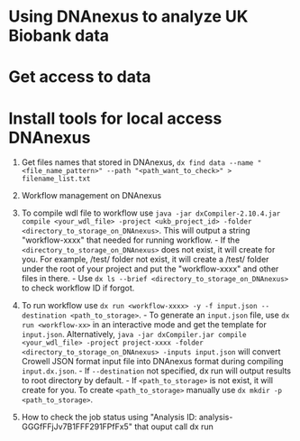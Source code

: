 # Using DNAnexus to analyze UK Biobank data

# Get access to data

# Install tools for local access DNAnexus

1. Get files names that stored in DNAnexus, `dx find data --name "<file_name_pattern>" --path "<path_want_to_check>" > filename_list.txt`

2. Workflow management on DNAnexus
  1. To compile wdl file to workflow use `java -jar dxCompiler-2.10.4.jar compile <your_wdl_file> -project <ukb_project_id> -folder <directory_to_storage_on_DNAnexus>`. This will output a string "workflow-xxxx" that needed for running workflow. 
    - If the `<directory_to_storage_on_DNAnexus>` does not exist, it will create for you. For example, /test/ folder not exist, it will create a /test/ folder under the root of your project and put the "workflow-xxxx" and other files in there.
    - Use `dx ls --brief <directory_to_storage_on_DNAnexus>` to check workflow ID if forgot.
  2. To run workflow use `dx run <workflow-xxxx> -y -f input.json --destination <path_to_storage>`.
    - To generate an `input.json` file, use `dx run <workflow-xx>` in an interactive mode and get the template for `input.json`. Alternatively, `java -jar dxCompiler.jar compile <your_wdl_file> -project project-xxxx -folder <directory_to_storage_on_DNAnexus> -inputs input.json` will convert Crowell JSON format input file into DNAnexus format during compiling `input.dx.json`.
    - If `--destination` not specified, dx run will output results to root directory by default.
    - If `<path_to_storage>` is not exist, it will create for you. To create `<path_to_storage>` manually use `dx mkdir -p <path_to_storage>`.
  4. How to check the job status using "Analysis ID: analysis-GGGfFFjJv7B1FFF291FPfFx5" that ouput call dx run
